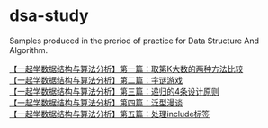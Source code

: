 # dsa-study
Samples produced in the preriod of practice for Data Structure And Algorithm.

<a href = "https://blog.csdn.net/m0_48179608/article/details/114523105?spm=1001.2014.3001.5502">【一起学数据结构与算法分析】第一篇：取第K大数的两种方法比较</a><br>
<a href = "https://blog.csdn.net/m0_48179608/article/details/114577022?spm=1001.2014.3001.5502">【一起学数据结构与算法分析】第二篇：字谜游戏</a><br>
<a href = "https://blog.csdn.net/m0_48179608/article/details/114674641">【一起学数据结构与算法分析】第三篇：递归的4条设计原则</a><br>
<a href = "https://blog.csdn.net/m0_48179608/article/details/114692135">【一起学数据结构与算法分析】第四篇：泛型漫谈</a><br>
<a href = "https://blog.csdn.net/m0_48179608/article/details/115008012">【一起学数据结构与算法分析】第五篇：处理include标签</a><br>
